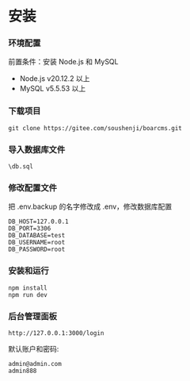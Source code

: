 安装
====

### 环境配置

前置条件：安装 Node.js 和 MySQL

- Node.js v20.12.2 以上
- MySQL v5.5.53 以上


### 下载项目

```
git clone https://gitee.com/soushenji/boarcms.git
```


### 导入数据库文件

```
\db.sql
```


### 修改配置文件

把 .env.backup 的名字修改成 .env，修改数据库配置

```
DB_HOST=127.0.0.1
DB_PORT=3306
DB_DATABASE=test
DB_USERNAME=root
DB_PASSWORD=root
```


### 安装和运行

```
npm install
npm run dev
```

### 后台管理面板

```
http://127.0.0.1:3000/login
```

默认账户和密码:

```
admin@admin.com 
admin888
```
